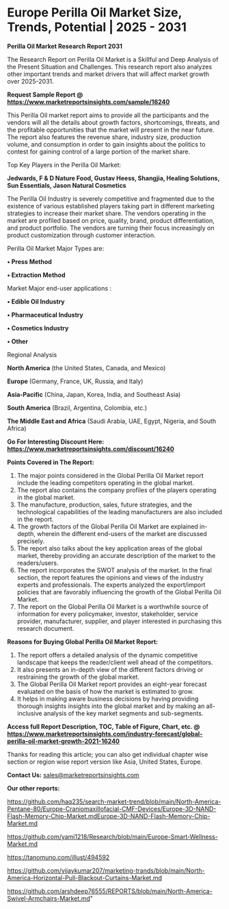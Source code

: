 # Europe Perilla Oil Market Size, Trends, Potential | 2025 - 2031

<strong>Perilla Oil Market Research Report 2031</strong>

The Research Report on Perilla Oil Market is a Skillful and Deep Analysis of the Present Situation and Challenges. This research report also analyzes other important trends and market drivers that will affect market growth over 2025-2031.

<strong>Request Sample Report @ <a href=https://www.marketreportsinsights.com/sample/16240>https://www.marketreportsinsights.com/sample/16240</a></strong>

This Perilla Oil market report aims to provide all the participants and the vendors will all the details about growth factors, shortcomings, threats, and the profitable opportunities that the market will present in the near future. The report also features the revenue share, industry size, production volume, and consumption in order to gain insights about the politics to contest for gaining control of a large portion of the market share.

Top Key Players in the Perilla Oil Market:

<strong>Jedwards, F & D Nature Food, Gustav Heess, Shangjia, Healing Solutions, Sun Essentials, Jason Natural Cosmetics</strong>

The Perilla Oil Industry is severely competitive and fragmented due to the existence of various established players taking part in different marketing strategies to increase their market share. The vendors operating in the market are profiled based on price, quality, brand, product differentiation, and product portfolio. The vendors are turning their focus increasingly on product customization through customer interaction.

Perilla Oil Market Major Types are:

<strong>• Press Method

• Extraction Method</strong>

Market Major end-user applications :

<strong>• Edible Oil Industry

• Pharmaceutical Industry

• Cosmetics Industry

• Other</strong>

Regional Analysis

</u><strong><b>North America</b></strong> (the United States, Canada, and Mexico)

<strong><b>Europe </b></strong>(Germany, France, UK, Russia, and Italy)

<strong><b>Asia-Pacific</b></strong> (China, Japan, Korea, India, and Southeast Asia)

<strong><b>South America</b></strong> (Brazil, Argentina, Colombia, etc.)

<strong><b>The Middle East and Africa</b></strong> (Saudi Arabia, UAE, Egypt, Nigeria, and South Africa)

<strong>Go For Interesting Discount Here: <a href=https://www.marketreportsinsights.com/discount/16240>https://www.marketreportsinsights.com/discount/16240</a></strong>

<strong>Points Covered in The Report:</strong>
<ol>
  <li>The major points considered in the Global Perilla Oil Market report include the leading competitors operating in the global market.</li>
  <li>The report also contains the company profiles of the players operating in the global market.</li>
  <li>The manufacture, production, sales, future strategies, and the technological capabilities of the leading manufacturers are also included in the report.</li>
  <li>The growth factors of the Global Perilla Oil Market are explained in-depth, wherein the different end-users of the market are discussed precisely.</li>
  <li>The report also talks about the key application areas of the global market, thereby providing an accurate description of the market to the readers/users.</li>
  <li>The report incorporates the SWOT analysis of the market. In the final section, the report features the opinions and views of the industry experts and professionals. The experts analyzed the export/import policies that are favorably influencing the growth of the Global Perilla Oil Market.</li>
  <li>The report on the Global Perilla Oil Market is a worthwhile source of information for every policymaker, investor, stakeholder, service provider, manufacturer, supplier, and player interested in purchasing this research document.</li>
</ol>
<strong>Reasons for Buying Global Perilla Oil Market Report:</strong>

<ol>
  <li>The report offers a detailed analysis of the dynamic competitive landscape that keeps the reader/client well ahead of the competitors.</li>
  <li>It also presents an in-depth view of the different factors driving or restraining the growth of the global market.</li>
  <li>The Global Perilla Oil Market report provides an eight-year forecast evaluated on the basis of how the market is estimated to grow.</li>
  <li>It helps in making aware business decisions by having providing thorough insights insights into the global market and by making an all-inclusive analysis of the key market segments and sub-segments.</li>
</ol>
<strong>Access full Report Description, TOC, Table of Figure, Chart, etc. @ <a href=https://www.marketreportsinsights.com/industry-forecast/global-perilla-oil-market-growth-2021-16240>https://www.marketreportsinsights.com/industry-forecast/global-perilla-oil-market-growth-2021-16240</a></strong>


Thanks for reading this article; you can also get individual chapter wise section or region wise report version like Asia, United States, Europe.

<strong>Contact Us:</strong>
sales@marketreportsinsights.com

<strong>Our other reports:</strong>

<a href=https://github.com/haq235/search-market-trend/blob/main/North-America-Pentane-80/Europe-Craniomaxillofacial-CMF-Devices/Europe-3D-NAND-Flash-Memory-Chip-Market.mdEurope-3D-NAND-Flash-Memory-Chip-Market.md>https://github.com/haq235/search-market-trend/blob/main/North-America-Pentane-80/Europe-Craniomaxillofacial-CMF-Devices/Europe-3D-NAND-Flash-Memory-Chip-Market.mdEurope-3D-NAND-Flash-Memory-Chip-Market.md</a>

<a href=https://github.com/yami1218/Research/blob/main/Europe-Smart-Wellness-Market.md>https://github.com/yami1218/Research/blob/main/Europe-Smart-Wellness-Market.md</a>

<a href=https://tanomuno.com/illust/494592>https://tanomuno.com/illust/494592</a>

<a href=https://github.com/vijaykumar207/marketing-trands/blob/main/North-America-Horizontal-Pull-Blackout-Curtains-Market.md>https://github.com/vijaykumar207/marketing-trands/blob/main/North-America-Horizontal-Pull-Blackout-Curtains-Market.md</a>

<a href=https://github.com/arshdeep76555/REPORTS/blob/main/North-America-Swivel-Armchairs-Market.md>https://github.com/arshdeep76555/REPORTS/blob/main/North-America-Swivel-Armchairs-Market.md</a>"
